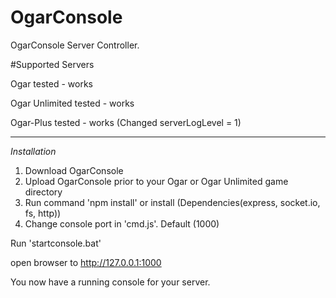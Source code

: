 # OgarConsole

OgarConsole Server Controller.

#Supported Servers

Ogar tested - works

Ogar Unlimited tested - works

Ogar-Plus tested - works (Changed serverLogLevel = 1)


----------------------------------------------------------------------

*Installation*

1. Download OgarConsole
2. Upload OgarConsole prior to your Ogar or Ogar Unlimited game directory
3. Run command 'npm install' or install (Dependencies(express, socket.io, fs, http))
4. Change console port in 'cmd.js'. Default (1000)

Run 'startconsole.bat'

open browser to http://127.0.0.1:1000

You now have a running console for your server.
